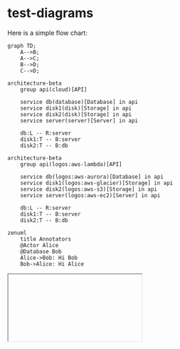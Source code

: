 # test-diagrams

Here is a simple flow chart:

```mermaid
graph TD;
    A-->B;
    A-->C;
    B-->D;
    C-->D;
```

```mermaid
architecture-beta
    group api(cloud)[API]

    service db(database)[Database] in api
    service disk1(disk)[Storage] in api
    service disk2(disk)[Storage] in api
    service server(server)[Server] in api

    db:L -- R:server
    disk1:T -- B:server
    disk2:T -- B:db

```

```mermaid
architecture-beta
    group api(logos:aws-lambda)[API]

    service db(logos:aws-aurora)[Database] in api
    service disk1(logos:aws-glacier)[Storage] in api
    service disk2(logos:aws-s3)[Storage] in api
    service server(logos:aws-ec2)[Server] in api

    db:L -- R:server
    disk1:T -- B:server
    disk2:T -- B:db
```

```mermaid
zenuml
    title Annotators
    @Actor Alice
    @Database Bob
    Alice->Bob: Hi Bob
    Bob->Alice: Hi Alice
```
<iframe>
<html>
  <body>
    <pre class="mermaid">
        architecture-beta
            group api(logos:aws-lambda)[API]

            service db(logos:aws-aurora)[Database] in api
            service disk1(logos:aws-glacier)[Storage] in api
            service disk2(logos:aws-s3)[Storage] in api
            service server(logos:aws-ec2)[Server] in api

            db:L -- R:server
            disk1:T -- B:server
            disk2:T -- B:db

    </pre>


    <script type="module">
      import mermaid from 'https://cdn.jsdelivr.net/npm/mermaid@11/dist/mermaid.esm.min.mjs';
      mermaid.initialize({ startOnLoad: true });
      
      // copy-pasta from the documentation
      mermaid.registerIconPacks([
        {
          name: 'logos',
          loader: () =>
            fetch('https://unpkg.com/@iconify-json/logos@1/icons.json').then((res) => res.json()),
        },
      ]);

    </script>
  </body>
</html>
</iframe>

